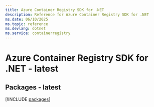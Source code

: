 ```yaml
---
title: Azure Container Registry SDK for .NET
description: Reference for Azure Container Registry SDK for .NET
ms.date: 06/10/2025
ms.topic: reference
ms.devlang: dotnet
ms.service: containerregistry
---
```

# Azure Container Registry SDK for .NET - latest
## Packages - latest
[!INCLUDE [packages](container-registry-index.md)]